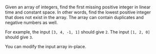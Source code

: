 Given an array of integers, find the first missing positive integer in linear time and constant space. In other words, find the lowest positive integer that does not exist in the array. The array can contain duplicates and negative numbers as well.

For example, the input `[3, 4, -1, 1]` should give `2`. 
The input `[1, 2, 0]` should give `3`.

You can modify the input array in-place.

